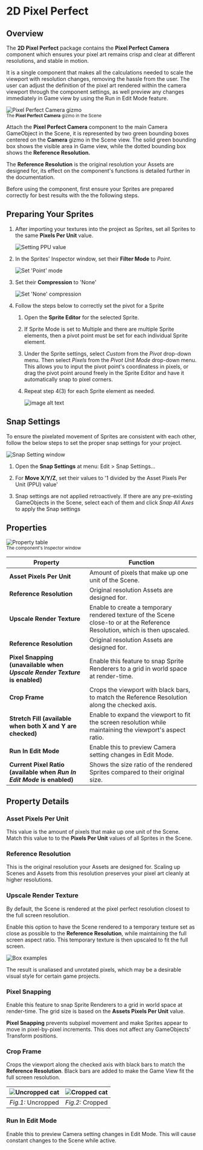 # 2D Pixel Perfect 

## Overview

The **2D Pixel Perfect** package contains the **Pixel Perfect Camera** component which ensures your pixel art remains crisp and clear at different resolutions, and stable in motion.  

It is a single component that makes all the calculations needed to scale the viewport with resolution changes, removing the hassle from the user. The user can adjust the definition of the pixel art rendered within the camera viewport through the component settings, as well preview any changes immediately in Game view by using the Run in Edit Mode feature.

![Pixel Perfect Camera gizmo](images/2D_Pix_image_0.png)  
<sub>The **Pixel Perfect Camera** gizmo in the Scene</sub>

Attach the **Pixel Perfect Camera** component to the main Camera GameObject in the Scene, it is represented by two green bounding boxes centered on the **Camera** gizmo in the Scene view. The solid green bounding box shows the visible area in Game view, while the dotted bounding box shows the **Reference Resolution.**

The **Reference Resolution** is the original resolution your Assets are designed for, its effect on the component's functions is detailed further in the documentation.

Before using the component, first ensure your Sprites are prepared correctly for best results with the the following steps.

## Preparing Your Sprites

1. After importing your textures into the project as Sprites, set all Sprites to the same **Pixels Per Unit** value.

    ![Setting PPU value](images/2D_Pix_image_1.png)

2. In the Sprites' Inspector window, set their **Filter Mode** to *Point*.

    ![Set 'Point' mode](images/2D_Pix_image_2.png)

3. Set their **Compression** to 'None'

    ![Set 'None' compression](images/2D_Pix_image_3.png)

4. Follow the steps below to correctly set the pivot for a Sprite
 
    1. Open the **Sprite Editor** for the selected Sprite. 

    2. If Sprite Mode is set to Multiple and there are multiple Sprite elements, then a pivot point must be set for each individual Sprite element.

    3. Under the Sprite settings, select *Custom* from the *Pivot* drop-down menu. Then select *Pixels* from the *Pivot Unit Mode* drop-down menu. This allows you to input the pivot point's coordinatess in pixels, or drag the pivot point around freely in the Sprite Editor and have it automatically snap to pixel corners.

    4. Repeat step 4(3) for each Sprite element as needed.
    
        ![image alt text](images/2D_Pix_image_4.png)

## Snap Settings

To ensure the pixelated movement of Sprites are consistent with each other, follow the below steps to set the proper snap settings for your project.

![Snap Setting window](images/2D_Pix_image_5.png)

1. Open the **Snap Settings** at menu: Edit > Snap Settings...

2. For **Move X/Y/Z**, set their values to '1 divided by the Asset Pixels Per Unit (PPU) value'

3. Snap settings are not applied retroactively. If there are any pre-existing GameObjects in the  Scene, select each of them and click *Snap All Axes* to apply the Snap settings

## Properties

![Property table](images/2D_Pix_image_6.png)  
<sub>The component's Inspector window</sub>

|**Property**|**Function**|
| --- | --- |
|**Asset Pixels Per Unit**|Amount of pixels that make up one unit of the Scene.|
|**Reference Resolution**|Original resolution Assets are designed for.|
|**Upscale Render Texture**|Enable to create a temporary rendered texture of the Scene close-to or at the Reference Resolution, which is then upscaled.|
|**Reference Resolution**|Original resolution Assets are designed for.|
|**Pixel Snapping (unavailable when _Upscale Render Texture_ is enabled)**|Enable this feature to snap Sprite Renderers to a grid in world space at render-time.|
|**Crop Frame**|Crops the viewport with black bars, to match the Reference Resolution along the checked axis.|
|**Stretch Fill (available when both X and Y are checked)**|Enable to expand the viewport to fit the screen resolution while maintaining the viewport's aspect ratio.|
|**Run In Edit Mode**|Enable this to preview Camera setting changes in Edit Mode.|
|**Current Pixel Ratio (available when _Run In Edit Mode_ is enabled)**|Shows the size ratio of the rendered Sprites compared to their original size.|

## Property Details

### Asset Pixels Per Unit

This value is the amount of pixels that make up one unit of the Scene. Match this value to to the **Pixels Per Unit** values of all Sprites in the Scene. 

### Reference Resolution

This is the original resolution your Assets are designed for. Scaling up Scenes and Assets from this resolution preserves your pixel art cleanly at higher resolutions.

### Upscale Render Texture

By default, the Scene is rendered at the pixel perfect resolution closest to the full screen resolution. 

Enable this option to have the Scene rendered to a temporary texture set as close as possible to the **Reference Resolution**, while maintaining the full screen aspect ratio. This temporary texture is then upscaled to fit the full screen.

![Box examples](images/2D_Pix_image_7.png)

The result is unaliased and unrotated pixels, which may be a desirable visual style for certain game projects.

### Pixel Snapping

Enable this feature to snap Sprite Renderers to a grid in world space at render-time. The grid size is based on the **Assets Pixels Per Unit** value. 

**Pixel Snapping** prevents subpixel movement and make Sprites appear to move in pixel-by-pixel increments. This does not affect any GameObjects' Transform positions.

### Crop Frame

Crops the viewport along the checked axis with black bars to match the **Reference Resolution**. Black bars are added to make the Game View fit the full screen resolution.

|![Uncropped cat](images/2D_Pix_image_8.png)|![Cropped cat](images/2D_Pix_image_9.png)|
|:---:|:---:|
| *Fig.1:* Uncropped | *Fig.2:* Cropped |

### Run In Edit Mode

Enable this to preview Camera setting changes in Edit Mode. This will cause constant changes to the Scene while active.

